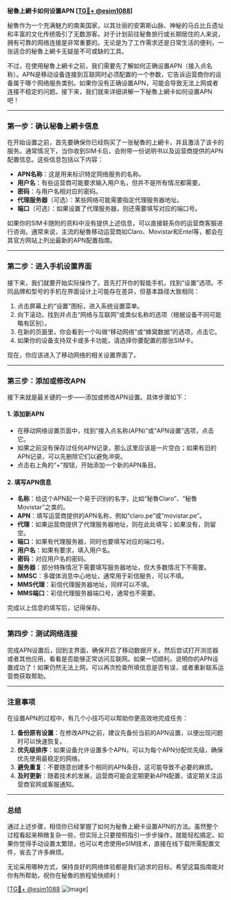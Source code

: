 **秘魯上網卡如何设置APN [[TG💪+ @esim1088](https://t.me/s/esim1088)]**

秘魯作为一个充满魅力的南美国家，以其壮丽的安第斯山脉、神秘的马丘比丘遗址和丰富的文化传统吸引了无数游客。对于计划前往秘魯旅行或长期居住的人来说，拥有可靠的网络连接是非常重要的。无论是为了工作需求还是日常生活的便利，一张适合的秘魯上網卡无疑是不可或缺的工具。

不过，在使用秘魯上網卡之前，我们需要先了解如何正确设置APN（接入点名称）。APN是移动设备连接到互联网时必须配置的一个参数，它告诉运营商你的设备属于哪个网络服务类别。如果你没有正确设置APN，可能会导致无法上网或者连接不稳定的问题。接下来，我们就来详细讲解一下秘魯上網卡如何设置APN吧！

---

### **第一步：确认秘魯上網卡信息**
在开始设置之前，首先要确保你已经购买了一张秘魯的上網卡，并且激活了该卡的服务。通常情况下，当你收到SIM卡后，会附带一份说明书以及运营商提供的APN配置信息。这些信息包括以下内容：

- **APN名称**：这是用来标识特定网络服务的名称。
- **用户名**：有些运营商可能要求输入用户名，但并不是所有情况都需要。
- **密码**：与用户名相对应的密码。
- **代理服务器**（可选）：某些网络可能需要指定代理服务器地址。
- **端口**（可选）：如果设置了代理服务器，则还需要填写对应的端口号。

如果你的SIM卡随附的资料中没有提供上述信息，可以直接联系你的运营商客服进行咨询。通常来说，主流的秘魯移动运营商如Claro、Movistar和Entel等，都会在其官方网站上列出最新的APN配置指南。

---

### **第二步：进入手机设置界面**
接下来，我们就要开始实际操作了。首先打开你的智能手机，找到“设置”选项。不同品牌和型号的手机在界面设计上可能存在差异，但基本路径大致相同：

1. 点击屏幕上的“设置”图标，进入系统设置菜单。
2. 向下滚动，找到并点击“网络与互联网”或类似名称的选项（根据设备不同可能略有区别）。
3. 在新的页面里，你会看到一个叫做“移动网络”或“蜂窝数据”的选项，点击它。
4. 如果你的设备支持双卡或多卡功能，请选择你要配置的那张SIM卡。

现在，你应该进入了移动网络的相关设置界面了。

---

### **第三步：添加或修改APN**
接下来就是最关键的一步——添加或修改APN设置。具体步骤如下：

#### **1. 添加新APN**
- 在移动网络设置页面中，找到“接入点名称(APN)”或“APN设置”选项，点击它。
- 如果之前没有保存过任何APN记录，那么这里应该是一片空白；如果有旧的APN记录，可以先删除它们以避免冲突。
- 点击右上角的“+”按钮，开始添加一个新的APN条目。

#### **2. 填写APN信息**
- **名称**：给这个APN起一个易于识别的名字，比如“秘魯Claro”、“秘魯Movistar”之类的。
- **APN**：填写运营商提供的APN名称，例如“claro.pe”或“movistar.pe”。
- **代理**：如果运营商提供了代理服务器地址，则在此处填写；如果没有，则留空。
- **端口**：如果有代理服务器，同时也要填写对应的端口号。
- **用户名**：如果有要求，填入用户名。
- **密码**：对应用户名的密码。
- **服务器**：部分特殊情况下需要填写服务器地址，但大多数情况下不需要。
- **MMSC**：多媒体消息中心地址，通常用于彩信服务，可以不填。
- **MMS代理**：彩信代理服务器地址，同样可以不填。
- **MMS端口**：彩信代理服务器端口号，通常也不需要。

完成以上信息的填写后，记得保存。

---

### **第四步：测试网络连接**
完成APN设置后，回到主界面，确保开启了移动数据开关。然后尝试打开浏览器或者其他应用，看看是否能够正常访问互联网。如果一切顺利，说明你的APN设置成功了！如果仍然无法上网，可以再次检查所填信息是否有误，或者重新联系运营商获取帮助。

---

### **注意事项**
在设置APN的过程中，有几个小技巧可以帮助你更高效地完成任务：

1. **备份原有设置**：在修改APN之前，建议先备份当前的APN设置，以便出现问题时可以快速恢复。
2. **优先级排序**：如果设备允许设置多个APN，可以为每个APN分配优先级，确保优先使用最稳定的网络。
3. **避免重复**：不要随意创建多个相同的APN条目，这可能导致不必要的麻烦。
4. **及时更新**：随着技术的发展，运营商可能会定期更新APN配置，请定期关注运营商官网或客服通知。

---

### **总结**
通过上述步骤，相信你已经掌握了如何为秘魯上網卡设置APN的方法。虽然整个过程看起来稍微复杂一些，但实际上只要按照指引一步步操作，就能轻松搞定。如果你觉得手动设置太繁琐，也可以考虑使用eSIM技术，直接在线下载所需配置文件，省去了许多麻烦。

无论采用哪种方式，保持良好的网络体验都是我们追求的目标。希望这篇指南能对你有所帮助，祝你在秘魯的旅程愉快顺利！

[[TG💪+ @esim1088](https://t.me/s/esim1088) ![Image](https://i.postimg.cc/4NQfJmqS/Snipaste-2025-05-13-00-14-12.png)]